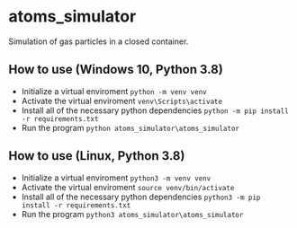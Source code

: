 # atoms_simulator

Simulation of gas particles in a closed container.

## How to use (Windows 10, Python 3.8)

- Initialize a virtual enviroment `python -m venv venv`
- Activate the virtual enviroment `venv\Scripts\activate`
- Install all of the necessary python dependencies `python -m pip install -r requirements.txt`
- Run the program `python atoms_simulator\atoms_simulator`

## How to use (Linux, Python 3.8)

- Initialize a virtual enviroment `python3 -m venv venv`
- Activate the virtual enviroment `source venv/bin/activate`
- Install all of the necessary python dependencies `python3 -m pip install -r requirements.txt`
- Run the program `python3 atoms_simulator\atoms_simulator`